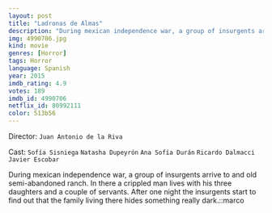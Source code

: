 ```yaml
---
layout: post
title: "Ladronas de Almas"
description: "During mexican independence war, a group of insurgents arrive to and old semi-abandoned ranch. In there a crippled man lives with his three daughters and a couple of servants. After one night the insurgents start to find out that the family living there hides something really dark..."
img: 4990706.jpg
kind: movie
genres: [Horror]
tags: Horror 
language: Spanish
year: 2015
imdb_rating: 4.9
votes: 189
imdb_id: 4990706
netflix_id: 80992111
color: 513b56
---
```

Director: `Juan Antonio de la Riva`  

Cast: `Sofía Sisniega` `Natasha Dupeyrón` `Ana Sofía Durán` `Ricardo Dalmacci` `Javier Escobar` 

During mexican independence war, a group of insurgents arrive to and old semi-abandoned ranch. In there a crippled man lives with his three daughters and a couple of servants. After one night the insurgents start to find out that the family living there hides something really dark.::marco